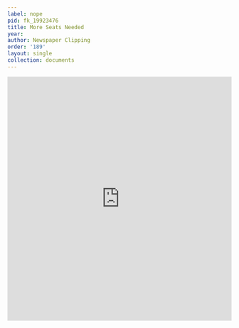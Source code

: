 ```yaml
---
label: nope
pid: fk_19923476
title: More Seats Needed
year:
author: Newspaper Clipping
order: '189'
layout: single
collection: documents
---
```

<iframe src="https://northwestern.app.box.com/embed/s/rnyhf85pjhr9scyks4poaf2busnbzqw6?sortColumn=date&view=list" width="100%" height="550" frameborder="0" allowfullscreen webkitallowfullscreen msallowfullscreen></iframe>
